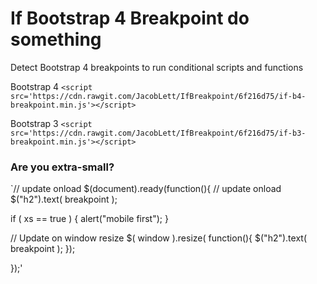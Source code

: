 # If Bootstrap 4 Breakpoint do something
Detect Bootstrap 4 breakpoints to run conditional scripts and functions

Bootstrap 4
`<script src='https://cdn.rawgit.com/JacobLett/IfBreakpoint/6f216d75/if-b4-breakpoint.min.js'></script>`

Bootstrap 3
`<script src='https://cdn.rawgit.com/JacobLett/IfBreakpoint/6f216d75/if-b3-breakpoint.min.js'></script>`


### Are you extra-small?
`// update onload
$(document).ready(function(){
  // update onload
  $("h2").text( breakpoint ); 
  
  if ( xs == true ) { 
    alert("mobile first");
  }

  // Update on window resize
  $( window ).resize( function(){
    $("h2").text( breakpoint ); 
  }); 

});'
